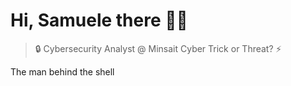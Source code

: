 # Hi, Samuele there 👋🏻
> 🔒 Cybersecurity Analyst @ Minsait Cyber 
Trick or Threat? ⚡️

The man behind the shell

 


 



